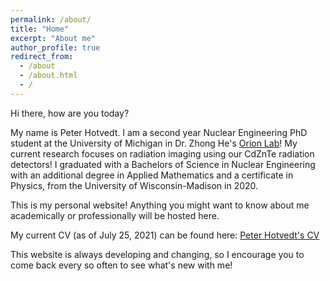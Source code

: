 ```yaml
---
permalink: /about/
title: "Home"
excerpt: "About me"
author_profile: true
redirect_from: 
  - /about
  - /about.html
  - /
---
```


Hi there, how are you today? 

My name is Peter Hotvedt. I am a second year Nuclear Engineering PhD student at the University of Michigan in Dr. Zhong He's [Orion Lab](https://cztlab.engin.umich.edu/)! My current research focuses on radiation imaging using our CdZnTe radiation detectors! I graduated with a Bachelors of Science in Nuclear Engineering with an additional degree in Applied Mathematics and a certificate in Physics, from the University of Wisconsin-Madison in 2020.

This is my personal website! Anything you might want to know about me academically or professionally will be hosted here.

My current CV (as of July 25, 2021) can be found here: [Peter Hotvedt's CV](/files/Peter_Hotvedt_CV___202107_WEBSITE.pdf)

This website is always developing and changing, so I encourage you to come back every so often to see what's new with me!

